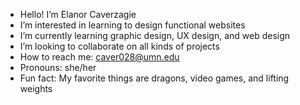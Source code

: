 - Hello! I’m Elanor Caverzagie
- I’m interested in learning to design functional websites
- I’m currently learning graphic design, UX design, and web design
- I’m looking to collaborate on all kinds of projects
- How to reach me: caver028@umn.edu
- Pronouns: she/her
- Fun fact: My favorite things are dragons, video games, and lifting weights

<!---
caver028/caver028 is a ✨ special ✨ repository because its `README.md` (this file) appears on your GitHub profile.
You can click the Preview link to take a look at your changes.
--->
